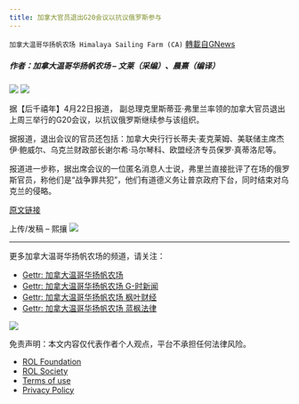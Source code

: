 ```yaml
---
title: 加拿大官员退出G20会议以抗议俄罗斯参与
---
```

`加拿大温哥华扬帆农场 Himalaya Sailing Farm (CA)` [轉載自GNews](https://gnews.org/zh-hans/2413575/)

##### 作者：加拿大温哥华扬帆农场 – 文莱（采编）、晨熹（编译）
 ![](https://assets.gnews.org/wp-content/uploads/2022/03/截屏2022-03-22-上午10.53.46-3.png) 
![](https://assets.gnews.org/wp-content/uploads/2022/04/111-20.png)
 
据【后千禧年】4月22日报道， 副总理克里斯蒂亚·弗里兰率领的加拿大官员退出上周三举行的G20会议，以抗议俄罗斯继续参与该组织。
 
据报道，退出会议的官员还包括：加拿大央行行长蒂夫·麦克莱姆、美联储主席杰伊·鲍威尔、乌克兰财政部长谢尔希·马尔琴科、欧盟经济专员保罗·真蒂洛尼等。
 
报道进一步称，据出席会议的一位匿名消息人士说，弗里兰直接批评了在场的俄罗斯官员，称他们是“战争罪共犯”，他们有道德义务让普京政府下台，同时结束对乌克兰的侵略。
 
[原文链接](https://thepostmillennial.com/officials-walk-out-g20-meeting)
 
上传/发稿 – 熙攘
 ![](https://assets.gnews.org/wp-content/uploads/2022/03/截屏2022-03-22-上午10.53.46-3.png) 
* * *
 
更多加拿大温哥华扬帆农场的频道，请关注：
 
- [Gettr: 加拿大温哥华扬帆农场](https://gettr.com/user/torontofarmcn)
- [Gettr: 加拿大温哥华扬帆农场 G-时新闻](https://gettr.com/user/torontofarmnews)
- [Gettr: 加拿大温哥华扬帆农场 枫叶财经](https://gettr.com/user/maplefinance)
- [Gettr: 加拿大温哥华扬帆农场 蓝枫法律](https://gettr.com/user/lanfengfalv)

 ![](https://assets.gnews.org/wp-content/uploads/2021/10/Canada_YF_banner_CN.png) 

免责声明：本文内容仅代表作者个人观点，平台不承担任何法律风险。
  
- [ROL Foundation](https://rolfoundation.org/)
- [ROL Society](https://rolsociety.org/)
- [Terms of use](https://gnews.org/terms-of-use-3/)
- [Privacy Policy](https://gnews.org/privacy-policy/)
